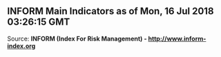 ## INFORM Main Indicators as of Mon, 16 Jul 2018 03:26:15 GMT

Source: **INFORM (Index For Risk Management) - http://www.inform-index.org**
